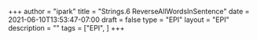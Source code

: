 +++
author = "ipark"
title = "Strings.6 ReverseAllWordsInSentence"
date =  2021-06-10T13:53:47-07:00
draft =  false
type = "EPI"
layout = "EPI"
description = ""
tags = ["EPI", 
]
+++
